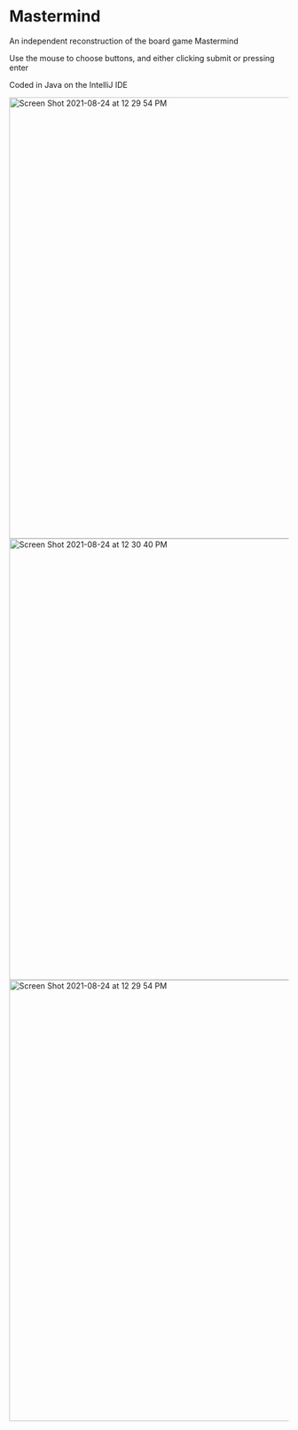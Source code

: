 # Mastermind
An independent reconstruction of the board game Mastermind

Use the mouse to choose buttons, and either clicking submit or pressing enter


Coded in Java on the IntelliJ IDE



<img width="795" alt="Screen Shot 2021-08-24 at 12 29 54 PM" src="https://user-images.githubusercontent.com/69056215/130662924-c176cb11-0bdb-4019-8892-c368111f9332.png">

<img width="795" alt="Screen Shot 2021-08-24 at 12 30 40 PM" src="https://user-images.githubusercontent.com/69056215/130662956-ce64dad2-2e02-41b5-8c60-dd82218acae0.png">

<img width="795" alt="Screen Shot 2021-08-24 at 12 29 54 PM" src="https://user-images.githubusercontent.com/69056215/130662975-ca8c3866-92b1-4ba1-94a3-1c526e7e8dd3.png">
